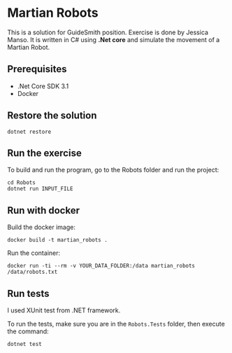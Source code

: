 # Martian Robots

This is a solution for GuideSmith position. Exercise is done by Jessica Manso. 
It is written in C# using **.Net core** and simulate the movement of a Martian Robot.

## Prerequisites

* .Net Core SDK 3.1
* Docker

## Restore the solution 

```
dotnet restore
```

## Run the exercise
To build and run the program, go to the Robots folder and run the project:

```
cd Robots
dotnet run INPUT_FILE
```

## Run with docker

Build the docker image:

```
docker build -t martian_robots .
```

Run the container:

```
docker run -ti --rm -v YOUR_DATA_FOLDER:/data martian_robots /data/robots.txt
```

## Run tests

I used XUnit test from .NET framework.

To run the tests, make sure you are in the `Robots.Tests` folder, then execute the command:
```
dotnet test
```
